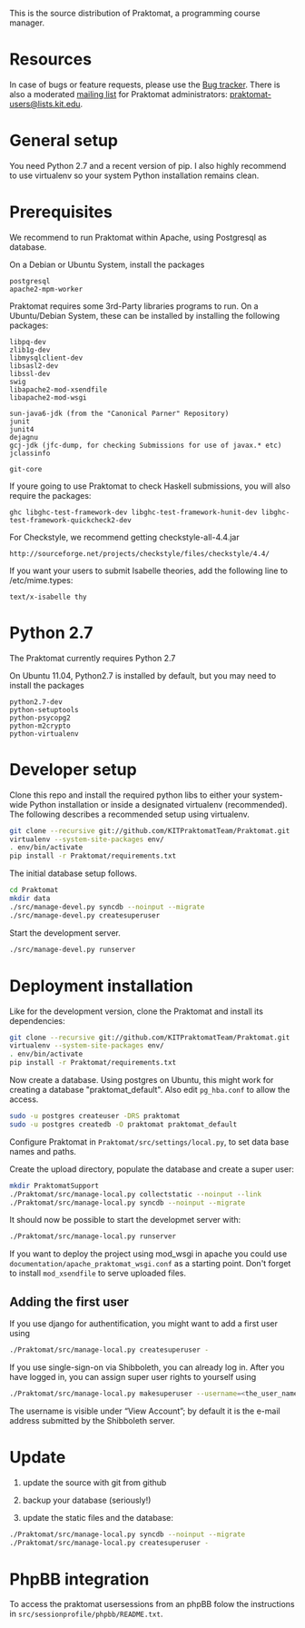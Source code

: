 This is the source distribution of Praktomat, a programming course manager.

Resources
=========

In case of bugs or feature requests, please use the [Bug tracker]. There is
also a moderated [mailing list] for Praktomat administrators:
praktomat-users@lists.kit.edu.


General setup
=============

You need Python 2.7 and a recent version of pip. I also highly recommend to
use virtualenv so your system Python installation remains clean.

Prerequisites
============
  We recommend to run Praktomat within Apache, using Postgresql as
  database.

  On a Debian or Ubuntu System, install the packages

    postgresql
    apache2-mpm-worker	

  Praktomat requires some 3rd-Party libraries programs to run.
  On a Ubuntu/Debian System, these can be installed by installing the following packages:

    libpq-dev
    zlib1g-dev
    libmysqlclient-dev
    libsasl2-dev
    libssl-dev
    swig
    libapache2-mod-xsendfile
    libapache2-mod-wsgi

    sun-java6-jdk (from the "Canonical Parner" Repository)
    junit
    junit4
    dejagnu
    gcj-jdk (jfc-dump, for checking Submissions for use of javax.* etc)
    jclassinfo
   
    git-core

  If youre going to use Praktomat to check Haskell submissions, you will also require the packages:

    ghc libghc-test-framework-dev libghc-test-framework-hunit-dev libghc-test-framework-quickcheck2-dev

 For Checkstyle, we recommend getting checkstyle-all-4.4.jar  

    http://sourceforge.net/projects/checkstyle/files/checkstyle/4.4/

 If you want your users to submit Isabelle theories, add the following line to
 /etc/mime.types:

    text/x-isabelle thy

Python 2.7
==========
  The Praktomat currently requires Python 2.7

  On Ubuntu 11.04, Python2.7 is installed by default,
  but you may need to install the packages

    python2.7-dev
    python-setuptools
    python-psycopg2
    python-m2crypto
    python-virtualenv

Developer setup
===============

Clone this repo and install the required python libs to either your system-wide
Python installation or inside a designated virtualenv (recommended).
The following describes a recommended setup using virtualenv.

```bash
git clone --recursive git://github.com/KITPraktomatTeam/Praktomat.git
virtualenv --system-site-packages env/
. env/bin/activate
pip install -r Praktomat/requirements.txt
```

The initial database setup follows.

```bash
cd Praktomat
mkdir data
./src/manage-devel.py syncdb --noinput --migrate
./src/manage-devel.py createsuperuser
```

Start the development server.

```bash
./src/manage-devel.py runserver
```


Deployment installation
=======================

Like for the development version, clone the Praktomat and install its dependencies:

```bash
git clone --recursive git://github.com/KITPraktomatTeam/Praktomat.git
virtualenv --system-site-packages env/
. env/bin/activate
pip install -r Praktomat/requirements.txt
```

Now create a database. Using postgres on Ubuntu, this might work for creating
a database "praktomat_default". Also edit `pg_hba.conf` to allow the access.

```bash
sudo -u postgres createuser -DRS praktomat
sudo -u postgres createdb -O praktomat praktomat_default
```
	
Configure Praktomat in `Praktomat/src/settings/local.py`, to set data base
names and paths.

Create the upload directory, populate the database and create a super user:

```bash
mkdir PraktomatSupport
./Praktomat/src/manage-local.py collectstatic --noinput --link
./Praktomat/src/manage-local.py syncdb --noinput --migrate
```

It should now be possible to start the developmet server with:
```bash
./Praktomat/src/manage-local.py runserver
```
If you want to deploy the project using mod_wsgi in apache you could use `documentation/apache_praktomat_wsgi.conf` as a starting point. Don't forget to install `mod_xsendfile` to serve uploaded files. 

Adding the first user
---------------------

If you use django for authentification, you might want to add a first user using

```bash
./Praktomat/src/manage-local.py createsuperuser -
```

If you use single-sign-on via Shibboleth, you can already log in. After you have logged in, you can assign super user rights to yourself using

```bash
./Praktomat/src/manage-local.py makesuperuser --username=<the_user_name>
```

The username is visible under “View Account”; by default it is the e-mail address submitted by the Shibboleth server.

Update 
======

1. update the source with git from github

2. backup your database (seriously!)

3. update the static files and the database:

```bash
./Praktomat/src/manage-local.py syncdb --noinput --migrate
./Praktomat/src/manage-local.py createsuperuser -
```

PhpBB integration 
=================

To access the praktomat usersessions from an phpBB folow the instructions in `src/sessionprofile/phpbb/README.txt`.


[Bug tracker]: https://github.com/KITPraktomatTeam/Praktomat/issues
[mailing list]: https://www.lists.kit.edu/wws/info/praktomat-users
